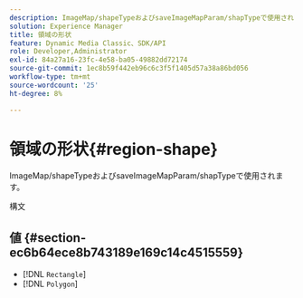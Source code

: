 ```yaml
---
description: ImageMap/shapeTypeおよびsaveImageMapParam/shapTypeで使用されます。
solution: Experience Manager
title: 領域の形状
feature: Dynamic Media Classic、SDK/API
role: Developer,Administrator
exl-id: 84a27a16-23fc-4e58-ba05-49882dd72174
source-git-commit: 1ec8b59f442eb96c6c3f5f1405d57a38a86bd056
workflow-type: tm+mt
source-wordcount: '25'
ht-degree: 8%

---
```


# 領域の形状{#region-shape}

ImageMap/shapeTypeおよびsaveImageMapParam/shapTypeで使用されます。

構文

## 値 {#section-ec6b64ece8b743189e169c14c4515559}

* [!DNL `Rectangle`]
* [!DNL `Polygon`]
